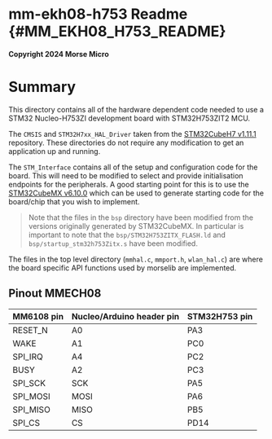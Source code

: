 mm-ekh08-h753 Readme {#MM_EKH08_H753_README}
====

__Copyright 2024 Morse Micro__

# Summary

This directory contains all of the hardware dependent code needed to use a STM32 Nucleo-H753ZI
development board with STM32H753ZIT2 MCU.

The `CMSIS` and `STM32H7xx_HAL_Driver` taken from the [STM32CubeH7 v1.11.1](https://github.com/STMicroelectronics/STM32CubeH7)
repository. These directories do not require any modification to get an application up and running.

The `STM_Interface` contains all of the setup and configuration code for the board. This will need
to be modified to select and provide initialisation endpoints for the peripherals. A good starting
point for this is to use the [STM32CubeMX v6.10.0](https://www.st.com/stm32cubemx) which can be
used to generate starting code for the board/chip that you wish to implement.

> Note that the files in the `bsp` directory have been modified from the versions originally
> generated by STM32CubeMX. In particular is important to note that the
> `bsp/STM32H753ZITX_FLASH.ld` and `bsp/startup_stm32h753Zitx.s` have been modified.

The files in the top level directory (`mmhal.c`, `mmport.h`, `wlan_hal.c`) are where the board
specific API functions used by morselib are implemented.

## Pinout MMECH08

MM6108 pin | Nucleo/Arduino header pin | STM32H753 pin
-----------|---------------------------|--------------
RESET_N    | A0                        | PA3
WAKE       | A1                        | PC0
SPI_IRQ    | A4                        | PC2
BUSY       | A2                        | PC3
SPI_SCK    | SCK                       | PA5
SPI_MOSI   | MOSI                      | PA6
SPI_MISO   | MISO                      | PB5
SPI_CS     | CS                        | PD14

